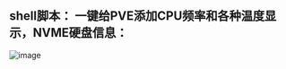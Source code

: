 shell脚本：
一键给PVE添加CPU频率和各种温度显示，NVME硬盘信息：
-------------


![image](https://raw.githubusercontent.com/a904055262/PVE-Temp-CPUFRE-NVME/main/2023-01-11_030039.jpg)
